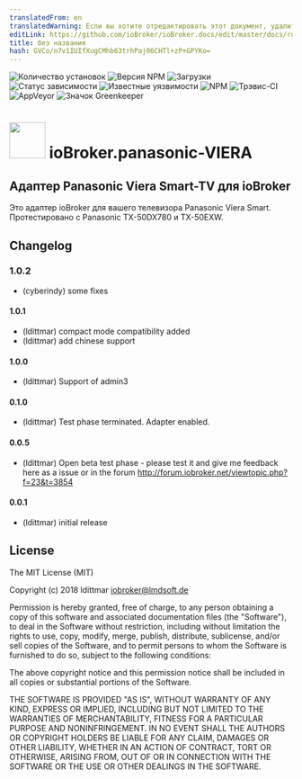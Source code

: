 ```yaml
---
translatedFrom: en
translatedWarning: Если вы хотите отредактировать этот документ, удалите поле «translationFrom», в противном случае этот документ будет снова автоматически переведен
editLink: https://github.com/ioBroker/ioBroker.docs/edit/master/docs/ru/adapterref/iobroker.panasonic-viera/README.md
title: без названия
hash: GVCo/n7v1IUIfXugCMhb63trhPaj06CHTl+zP+GPYKo=
---
```

![Количество установок](http://iobroker.live/badges/panasonic-viera-stable.svg)
![Версия NPM](http://img.shields.io/npm/v/iobroker.panasonic-viera.svg)
![Загрузки](https://img.shields.io/npm/dm/iobroker.panasonic-viera.svg)
![Статус зависимости](https://img.shields.io/david/iobroker-community-adapters/iobroker.panasonic-viera.svg)
![Известные уязвимости](https://snyk.io/test/github/iobroker-community-adapters/ioBroker.panasonic-viera/badge.svg)
![NPM](https://nodei.co/npm/iobroker.panasonic-viera.png?downloads=true)
![Трэвис-CI](http://img.shields.io/travis/iobroker-community-adapters/ioBroker.panasonic-viera/master.svg)
![AppVeyor](https://ci.appveyor.com/api/projects/status/github/iobroker-community-adapters/ioBroker.panasonic-viera?branch=master&svg=true)
![Значок Greenkeeper](https://badges.greenkeeper.io/iobroker-community-adapters/ioBroker.panasonic-viera.svg)

<h1><img src="https://raw.githubusercontent.com/iobroker-community-adapters/ioBroker.panasonic-viera/master/admin/panasonic-viera.png" width="64"/> ioBroker.panasonic-VIERA </h1>

## Адаптер Panasonic Viera Smart-TV для ioBroker
Это адаптер ioBroker для вашего телевизора Panasonic Viera Smart. Протестировано с Panasonic TX-50DX780 и TX-50EXW.

## Changelog

### 1.0.2
* (cyberindy) some fixes

#### 1.0.1
* (ldittmar) compact mode compatibility added
* (ldittmar) add chinese support

#### 1.0.0
* (ldittmar) Support of admin3

#### 0.1.0
* (ldittmar) Test phase terminated. Adapter enabled.

#### 0.0.5
* (ldittmar) Open beta test phase - please test it and give me feedback here as a issue or in the forum http://forum.iobroker.net/viewtopic.php?f=23&t=3854

#### 0.0.1
* (ldittmar) initial release

## License
The MIT License (MIT)

Copyright (c) 2018 ldittmar <iobroker@lmdsoft.de>

Permission is hereby granted, free of charge, to any person obtaining a copy
of this software and associated documentation files (the "Software"), to deal
in the Software without restriction, including without limitation the rights
to use, copy, modify, merge, publish, distribute, sublicense, and/or sell
copies of the Software, and to permit persons to whom the Software is
furnished to do so, subject to the following conditions:

The above copyright notice and this permission notice shall be included in
all copies or substantial portions of the Software.

THE SOFTWARE IS PROVIDED "AS IS", WITHOUT WARRANTY OF ANY KIND, EXPRESS OR
IMPLIED, INCLUDING BUT NOT LIMITED TO THE WARRANTIES OF MERCHANTABILITY,
FITNESS FOR A PARTICULAR PURPOSE AND NONINFRINGEMENT. IN NO EVENT SHALL THE
AUTHORS OR COPYRIGHT HOLDERS BE LIABLE FOR ANY CLAIM, DAMAGES OR OTHER
LIABILITY, WHETHER IN AN ACTION OF CONTRACT, TORT OR OTHERWISE, ARISING FROM,
OUT OF OR IN CONNECTION WITH THE SOFTWARE OR THE USE OR OTHER DEALINGS IN
THE SOFTWARE.